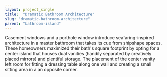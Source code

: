 ```yaml
---
layout: project_single
title:  "Dramatic Bathroom Architecture"
slug: "dramatic-bathroom-architecture"
parent: "bathroom-island"
---
```

Casement windows and a porthole window introduce seafaring-inspired architecture in a master bathroom that takes its cue from shipshape spaces. These homeowners maximized their bath's square footprint by opting for a center island that houses dual vanities (handily separated by creatively placed mirrors) and plentiful storage. The placement of the center vanity left room for fitting a dressing table along one wall and creating a small sitting area in a an opposite corner.